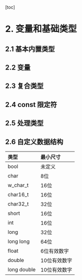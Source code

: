 [toc]
# 2. 变量和基础类型

## 2.1 基本内置类型

## 2.2 变量

## 2.3 复合类型

## 2.4 const 限定符

## 2.5 处理类型

## 2.6 自定义数据结构


| 类型        | 最小尺寸     |
| :---------- | :----------- |
| bool        | 未定义       |
| char        | 8位          |
| w_char_t    | 16位         |
| char16_t    | 16位         |
| char32_t    | 32位         |
| short       | 16位         |
| int         | 16位         |
| long        | 32位         |
| long long   | 64位         |
| float       | 6位有效数字  |
| double      | 10位有效数字 |
| long double | 10位有效数字 |